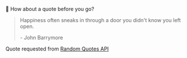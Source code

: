 📣 How about a quote before you go?

> Happiness often sneaks in through a door you didn't know you left open.
>
> <p>- John Barrymore</p>

Quote requested from [Random Quotes API](https://github.com/lukePeavey/quotable)
